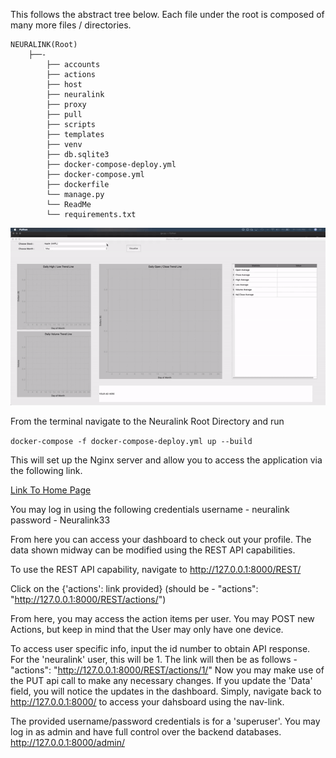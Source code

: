 
This follows the abstract tree below. Each file under the root is composed of many more files / directories.
```
NEURALINK(Root)
    ├──-
        ├── accounts
        ├── actions
        ├── host
        ├── neuralink
        ├── proxy
        ├── pull
        ├── scripts
        ├── templates
        ├── venv
        ├── db.sqlite3
        ├── docker-compose-deploy.yml
        ├── docker-compose.yml
        ├── dockerfile
        └── manage.py
        └── ReadMe
        └── requirements.txt
```

![](https://github.com/barskhianfannie/Stocks-Visualizer/blob/main/stocks.gif)


From the terminal navigate to the Neuralink Root Directory and run

`docker-compose -f docker-compose-deploy.yml up --build`

This will set up the Nginx server and allow you to access the application via the following link. 

[Link To Home Page](http://127.0.0.1:8000/)

You may log in using the following credentials 
username - neuralink
password - Neuralink33

From here you can access your dashboard to check out your profile. The data shown midway can be modified using the REST API capabilities. 

To use the REST API capability, navigate to http://127.0.0.1:8000/REST/

Click on the {'actions': link provided} (should be - "actions": "http://127.0.0.1:8000/REST/actions/")

From here, you may access the action items per user. You may POST new Actions, but keep in mind that the User may only have one device. 

To access user specific info, input the id number to obtain API response. For the 'neuralink' user, this will be 1. The link will then be as follows - "actions": "http://127.0.0.1:8000/REST/actions/1/" Now you may make use of the PUT api call to make any necessary changes. If you update the 'Data' field, you will notice the updates in the dashboard. Simply, navigate back to http://127.0.0.1:8000/ to access your dahsboard using the nav-link. 

The provided username/password credentials is for a 'superuser'. You may log in as admin and have full control over the backend databases. http://127.0.0.1:8000/admin/



